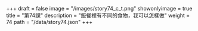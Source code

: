 +++
draft = false 
image = "/images/story74_c_t.png" 
showonlyimage = true 
title = "第74課" 
description = "飯餐裡有不同的食物，我可以怎樣做" 
weight = 74 
path = "/data/story74.json" 
+++

